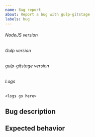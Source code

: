 ```yaml
---
name: Bug report
about: Report a bug with gulp-gitstage
labels: bug
---
```


###### NodeJS version

<!-- run `node --version` from your command line and put the output here -->

###### Gulp version

<!-- run `gulp --version` from your command line and put the output here -->

###### gulp-gitstage version

<!-- find `gulp-gitstage` in your package.json and put the version here -->

###### Logs

<!--
Run the failing task with the -LLLL option (verbose logging) and report the
output here. For example:
$ gulp the_failing_task -LLLL
-->

```
<logs go here>
```

## Bug description

<!-- Describe the bug, provide context and as much details as possible -->

## Expected behavior

<!-- If applicable, describe what you expect to happen -->
